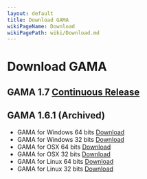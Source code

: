 ```yaml
---
layout: default
title: Download GAMA
wikiPageName: Download
wikiPagePath: wiki/Download.md
---
```

# Download GAMA

## GAMA 1.7 [Continuous Release](https://github.com/gama-platform/gama/releases)


## GAMA 1.6.1 (Archived)
* GAMA for Windows 64 bits [Download](http://51.255.46.42/releases/gama1_6_1_win64.zip ) 
* GAMA for Windows 32 bits [Download](http://51.255.46.42/releases/gama1_6_1_win32.zip )  
* GAMA for OSX 64 bits  [Download](http://51.255.46.42/releases/gama1_6_1_osx64.zip ) 
* GAMA for OSX 32 bits [Download](http://51.255.46.42/releases/gama1_6_1_osx32.zip) 
* GAMA for Linux 64 bits [Download](http://51.255.46.42/releases/gama1_6_1_linux64.zip) 
* GAMA for Linux 32 bits [Download](http://51.255.46.42/releases/gama1_6_1_linux32.zip) 
